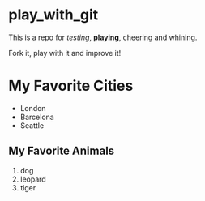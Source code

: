# play_with_git

This is a repo for _testing_, **playing**, cheering and whining.

Fork it, play with it and improve it!

# My Favorite Cities

* London
* Barcelona
* Seattle

## My Favorite Animals

1. dog
1. leopard
1. tiger
